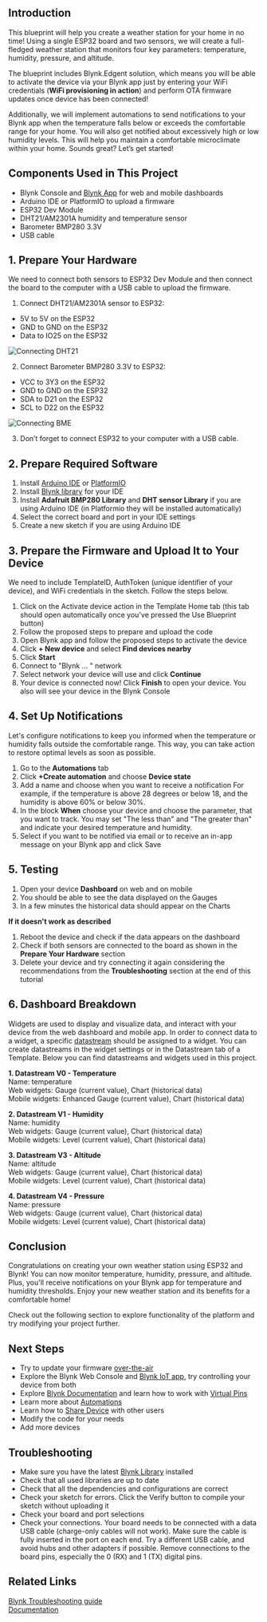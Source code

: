 ## Introduction

This blueprint will help you create a weather station for your home in no time! Using a single ESP32 board and two sensors, we will create a full-fledged weather station that monitors four key parameters: temperature, humidity, pressure, and altitude.

The blueprint includes Blynk.Edgent solution, which means you will be able to activate the device via your Blynk app just by entering your WiFi credentials (**WiFi provisioning in action**) and perform OTA firmware updates once device has been connected!

Additionally, we will implement automations to send notifications to your Blynk app when the temperature falls below or exceeds the comfortable range for your home. You will also get notified about excessively high or low humidity levels. This will help you maintain a comfortable microclimate within your home. Sounds great? Let’s get started!

## Components Used in This Project
* Blynk Console and [Blynk App](https://docs.blynk.io/en/downloads/blynk-apps-for-ios-and-android) for web and mobile dashboards
* Arduino IDE or PlatformIO to upload a firmware
* ESP32 Dev Module
* DHT21/AM2301A humidity and temperature sensor
* Barometer BMP280 3.3V
* USB cable


## 1. Prepare Your Hardware 

We need to connect both sensors to ESP32 Dev Module and then connect the board to the computer with a USB cable to upload the firmware. 

1. Connect DHT21/AM2301A sensor to ESP32:

* 5V to 5V on the ESP32
* GND to GND on the ESP32
* Data to IO25 on the ESP32

![Connecting DHT21](https://raw.githubusercontent.com/YuliiaRudevych/blueprints/main/Weather%20Station/Images/Screenshot%20at%20May%2018%2017-57-29-2.webp)

2. Connect Barometer BMP280 3.3V to ESP32:
* VCC to 3Y3 on the ESP32
* GND to GND on the ESP32
* SDA to D21 on the ESP32
* SCL to D22 on the ESP32

![Connecting BME](https://raw.githubusercontent.com/YuliiaRudevych/blueprints/main/Weather%20Station/Images/interfacing-bmp280-and-esp32-circuit-diagram.webp)

3. Don’t forget to connect ESP32 to your computer with a USB cable.

## 2. Prepare Required Software

1. Install [Arduino IDE](https://www.arduino.cc/en/software) or [PlatformIO](https://platformio.org/install)
2. Install [Blynk library](https://docs.blynk.io/en/blynk-library-firmware-api/installation) for your IDE
3. Install **Adafruit BMP280 Library** and **DHT sensor Library** if you are using Arduino IDE (in Platformio they will be installed automatically)
4. Select the correct board and port in your IDE settings
5. Create a new sketch if you are using Arduino IDE

## 3. Prepare the Firmware and Upload It to Your Device

We need to include TemplateID, AuthToken (unique identifier of your device), and WiFi credentials in the sketch. Follow the steps below.

1. Click on the Activate device action in the Template Home tab (this tab should open automatically once you've pressed the Use Blueprint button)
2. Follow the proposed steps to prepare and upload the code
3. Open Blynk app and follow the proposed steps to activate the device
4. Click **+ New device** and select **Find devices nearby**
5. Click **Start**
6. Connect to "Blynk ... " network
7. Select network your device will use and click **Continue**
8. Your device is connected now! Click **Finish** to open your device. You also will see your device in the Blynk Console

## 4. Set Up Notifications
Let's configure notifications to keep you informed when the temperature or humidity falls outside the comfortable range. This way, you can take action to restore optimal levels as soon as possible.
1. Go to the **Automations** tab 
2. Click **+Create automation** and choose **Device state**
3. Add a name and choose when you want to receive a notification 
For example, if the temperature is above 28 degrees or below 18, and the humidity is above 60% or below 30%. 
4. In the block **When** choose your device and choose the parameter, that you want to track. You may set "The less than" and "The greater than" and indicate your desired temperature and humidity. 
5. Select if you want to be notified via email or to receive an in-app message on your Blynk app and click Save

## 5. Testing
1. Open your device **Dashboard** on web and on mobile
2. You should be able to see the data displayed on the Gauges
3. In a few minutes the historical data should appear on the Charts

**If it doesn't work as described**
1. Reboot the device and check if the data appears on the dashboard
2. Check if both sensors are connected to the board as shown in the **Prepare Your Hardware** section
3. Delete your device and try connecting it again considering the recommendations from the **Troubleshooting** section at the end of this tutorial 

## 6. Dashboard Breakdown
Widgets are used to display and visualize data, and interact with your device from the web dashboard and mobile app. In order to connect data to a widget, a specific [datastream](https://docs.blynk.io/en/getting-started/using-virtual-pins-to-control-physical-devices) should be assigned to a widget. You can create datastreams in the widget settings or in the Datastream tab of a Template. Below you can find datastreams and widgets used in this project. 

**1. Datastream V0 - Temperature**  
Name: temperature   
Web widgets: Gauge (current value), Chart (historical data)  
Mobile widgets: Enhanced Gauge (current value), Chart (historical data)

**2. Datastream V1 - Humidity**  
Name: humidity   
Web widgets: Gauge (current value), Chart (historical data)  
Mobile widgets: Level (current value), Chart (historical data)  

**3. Datastream V3 - Altitude**  
Name: altitude   
Web widgets: Gauge (current value), Chart (historical data)  
Mobile widgets: Level (current value), Chart (historical data)  

**4. Datastream V4 - Pressure**  
Name: pressure   
Web widgets: Gauge (current value), Chart (historical data)  
Mobile widgets: Level (current value), Chart (historical data) 

## Conclusion
Congratulations on creating your own weather station using ESP32 and Blynk! You can now monitor temperature, humidity, pressure, and altitude. Plus, you'll receive notifications on your Blynk app for temperature and humidity thresholds. Enjoy your new weather station and its benefits for a comfortable home!

Check out the following section to explore functionality of the platform and try modifying your project further.

## Next Steps

* Try to update your firmware [over-the-air](https://docs.blynk.io/en/blynk.edgent/updating-devices-firmwares-ota)
* Explore the Blynk Web Console and [Blynk IoT app](https://docs.blynk.io/en/downloads/blynk-apps-for-ios-and-android), try controlling your device from both
* Explore [Blynk Documentation](https://docs.blynk.io/en/) and learn how to work with [Virtual Pins](https://docs.blynk.io/en/getting-started/using-virtual-pins-to-control-physical-devices)
* Learn more about [Automations](https://docs.blynk.io/en/concepts/automations)
* Learn how to [Share Device](https://docs.blynk.io/en/concepts/users) with other users
* Modify the code for your needs
* Add more devices


## Troubleshooting

* Make sure you have the latest [Blynk Library](https://docs.blynk.io/en/blynk-library-firmware-api/installation) installed
* Check that all used libraries are up to date
* Check that all the dependencies and configurations are correct
* Check your sketch for errors. Click the Verify button to compile your sketch without uploading it
* Check your board and port selections
* Check your connections. Your board needs to be connected with a data USB cable (charge-only cables will not work). Make sure the cable is fully inserted in the port on each end. Try a different USB cable, and avoid hubs and other adapters if possible. Remove connections to the board pins, especially the 0 (RX) and 1 (TX) digital pins.

## Related Links
[Blynk Troubleshooting guide](https://docs.blynk.io/en/troubleshooting/general-issues)  
[Documentation](https://docs.blynk.io/en/)
